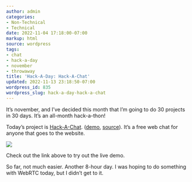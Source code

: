 ```yaml
---
author: admin
categories:
- Non-Technical
- Technical
date: 2022-11-04 17:18:00-07:00
markup: html
source: wordpress
tags:
- chat
- hack-a-day
- november
- throwaway
title: 'Hack-A-Day: Hack-A-Chat'
updated: 2022-11-13 23:18:50-07:00
wordpress_id: 835
wordpress_slug: hack-a-day-hack-a-chat
---
```

It’s november, and I’ve decided this month that I’m going to do 30 projects in 30 days. It’s an all-month hack-a-thon!

Today’s project is [Hack-A-Chat](https://tilde.za3k.com/hackaday/chat/). ([demo](https://tilde.za3k.com/hackaday/chat/), [source](https://github.com/za3k/day04_chat)). It’s a free web chat for anyone that goes to the website.

[![](https://blog.za3k.com/wp-content/uploads/2022/11/2022-11-04-201210_1920x1080_scrot-crop-1024x553.png)](https://tilde.za3k.com/hackaday/chat/)

Check out the link above to try out the live demo.

So far, not much easier. Another 8-hour day. I was hoping to do something with WebRTC today, but I didn’t get to it.
